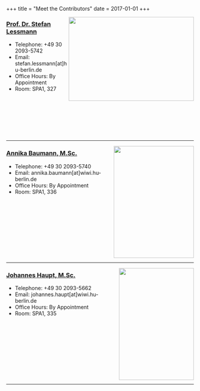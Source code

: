 
+++
title = "Meet the Contributors"
date = 2017-01-01
+++

<img align="right" width="336" height="225" src="https://www.wiwi.hu-berlin.de/de/professuren/quantitativ/wi/personen/hl/stefan-lessmann_2014.jpg/image_preview">

### [Prof. Dr. Stefan Lessmann](http://localhost:1313/blog/member/lessmann/)

- Telephone: +49 30 2093-5742
- Email: stefan.lessmann[at]hu-berlin.de
- Office Hours: By Appointment
- Room: SPA1, 327
<br />
<br />
<br />
<br />
<br />
<br />


------

<img align="right" width="215" height="300" src="https://www.wiwi.hu-berlin.de/de/professuren/quantitativ/wi/personen/annika-baumann/dsc_3226.jpg/image_preview">


### [Annika Baumann, M.Sc.](http://localhost:1313/blog/member/baumann/)

- Telephone: +49 30 2093-5740
- Email: annika.baumann[at]wiwi.hu-berlin.de
- Office Hours: By Appointment
- Room: SPA1, 336
<br />
<br />
<br />
<br />
<br />
<br />
<br />
<br />
<br />

-----
<img align="right" width="201" height="300" src="https://www.wiwi.hu-berlin.de/de/professuren/quantitativ/wi/personen/johannes-haupt/foto-johannes-haupt-2016.jpeg/image_preview">

### [Johannes Haupt, M.Sc.](http://localhost:1313/blog/member/haupt/)

- Telephone: +49 30 2093-5662
- Email: johannes.haupt[at]wiwi.hu-berlin.de
- Office Hours: By Appointment
- Room: SPA1, 335
<br />
<br />
<br />
<br />
<br />
<br />
<br />
<br />
<br />

------------
